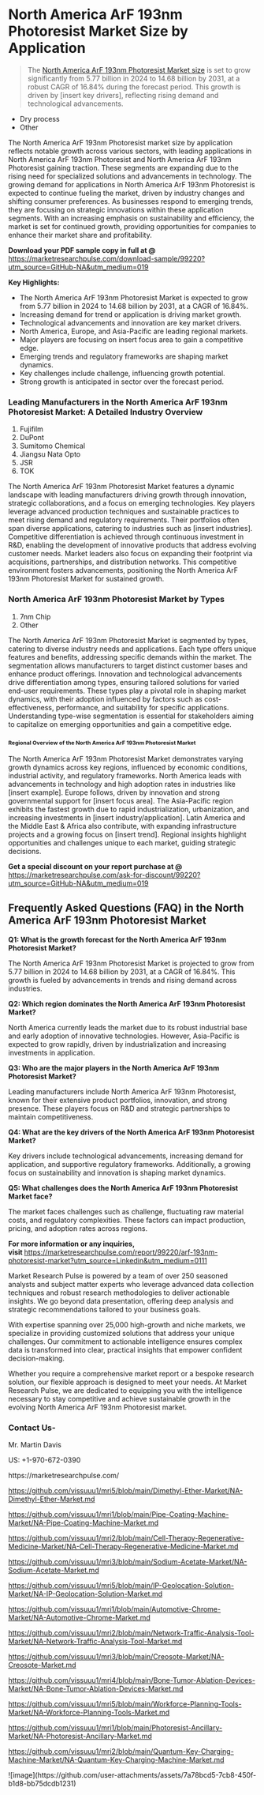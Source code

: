 <h1>North America ArF 193nm Photoresist Market&nbsp;Size by Application</h1><blockquote><p>The <a href="https://marketresearchpulse.com/download-sample/99220?utm_source=GitHub-NA&amp;utm_medium=019">North America ArF 193nm Photoresist Market size</a> is set to grow significantly from 5.77 billion in 2024 to 14.68 billion by 2031, at a robust CAGR of 16.84% during the forecast period. This growth is driven by [insert key drivers], reflecting rising demand and technological advancements.</p></blockquote><ul><li>Dry process<li> Other</li></ul><p>The North America ArF 193nm Photoresist market size by application reflects notable growth across various sectors, with leading applications in North America ArF 193nm Photoresist and North America ArF 193nm Photoresist gaining traction. These segments are expanding due to the rising need for specialized solutions and advancements in technology. The growing demand for applications in North America ArF 193nm Photoresist is expected to continue fueling the market, driven by industry changes and shifting consumer preferences. As businesses respond to emerging trends, they are focusing on strategic innovations within these application segments. With an increasing emphasis on sustainability and efficiency, the market is set for continued growth, providing opportunities for companies to enhance their market share and profitability.</p><p><strong>Download your PDF sample copy in full at @ </strong><a href="https://marketresearchpulse.com/download-sample/99220?utm_source=GitHub-NA&amp;utm_medium=019">https://marketresearchpulse.com/download-sample/99220?utm_source=GitHub-NA&amp;utm_medium=019</a></p><p><strong>Key Highlights: </strong></p><ul><li>The North America ArF 193nm Photoresist Market is expected to grow from 5.77 billion in 2024 to 14.68 billion by 2031, at a CAGR of 16.84%.</li><li>Increasing demand for trend or application is driving market growth.</li><li>Technological advancements and innovation are key market drivers.</li><li>North America, Europe, and Asia-Pacific are leading regional markets.</li><li>Major players are focusing on insert focus area to gain a competitive edge.</li><li>Emerging trends and regulatory frameworks are shaping market dynamics.</li><li>Key challenges include challenge, influencing growth potential.</li><li>Strong growth is anticipated in sector over the forecast period.</li></ul><h3>Leading Manufacturers in the North America ArF 193nm Photoresist Market: A Detailed Industry Overview</h3><ol><li>Fujifilm</li><li>DuPont</li><li>Sumitomo Chemical</li><li>Jiangsu Nata Opto</li><li>JSR</li><li>TOK</li></ol><div class="flex max-w-full flex-col flex-grow"><div class="min-h-8 text-message flex w-full flex-col items-end gap-2 whitespace-normal break-words [.text-message+&amp;]:mt-5" dir="auto" data-message-author-role="assistant" data-message-id="fd8432e4-4910-450d-b182-61b7bfb0a01f" data-message-model-slug="gpt-4o"><div class="flex w-full flex-col gap-1 empty:hidden first:pt-[3px]"><div class="markdown prose w-full break-words dark:prose-invert light"><p>The North America ArF 193nm Photoresist Market features a dynamic landscape with leading manufacturers driving growth through innovation, strategic collaborations, and a focus on emerging technologies. Key players leverage advanced production techniques and sustainable practices to meet rising demand and regulatory requirements. Their portfolios often span diverse applications, catering to industries such as [insert industries]. Competitive differentiation is achieved through continuous investment in R&amp;D, enabling the development of innovative products that address evolving customer needs. Market leaders also focus on expanding their footprint via acquisitions, partnerships, and distribution networks. This competitive environment fosters advancements, positioning the North America ArF 193nm Photoresist Market for sustained growth.</p></div></div></div></div><h3>North America ArF 193nm Photoresist Market by Types</h3><ol><li>7nm Chip<li> Other</li></ol><div class="flex max-w-full flex-col flex-grow"><div class="min-h-8 text-message flex w-full flex-col items-end gap-2 whitespace-normal break-words [.text-message+&amp;]:mt-5" dir="auto" data-message-author-role="assistant" data-message-id="084470be-0bb7-4664-bddf-5156b4f41249" data-message-model-slug="gpt-4o-mini"><div class="flex w-full flex-col gap-1 empty:hidden first:pt-[3px]"><div class="markdown prose w-full break-words dark:prose-invert light"><p>The North America ArF 193nm Photoresist Market is segmented by types, catering to diverse industry needs and applications. Each type offers unique features and benefits, addressing specific demands within the market. The segmentation allows manufacturers to target distinct customer bases and enhance product offerings. Innovation and technological advancements drive differentiation among types, ensuring tailored solutions for varied end-user requirements. These types play a pivotal role in shaping market dynamics, with their adoption influenced by factors such as cost-effectiveness, performance, and suitability for specific applications. Understanding type-wise segmentation is essential for stakeholders aiming to capitalize on emerging opportunities and gain a competitive edge.</p></div></div></div></div><h3><span style="font-size: 11px;">Regional Overview of the North America ArF 193nm Photoresist Market</span></h3><div class="flex max-w-full flex-col flex-grow"><div class="min-h-8 text-message flex w-full flex-col items-end gap-2 whitespace-normal break-words [.text-message+&amp;]:mt-5" dir="auto" data-message-author-role="assistant" data-message-id="e9038762-ce64-4e30-91c9-9bd413514231" data-message-model-slug="gpt-4o-mini"><div class="flex w-full flex-col gap-1 empty:hidden first:pt-[3px]"><div class="markdown prose w-full break-words dark:prose-invert light"><p>The North America ArF 193nm Photoresist Market demonstrates varying growth dynamics across key regions, influenced by economic conditions, industrial activity, and regulatory frameworks. North America leads with advancements in technology and high adoption rates in industries like [insert example]. Europe follows, driven by innovation and strong governmental support for [insert focus area]. The Asia-Pacific region exhibits the fastest growth due to rapid industrialization, urbanization, and increasing investments in [insert industry/application]. Latin America and the Middle East &amp; Africa also contribute, with expanding infrastructure projects and a growing focus on [insert trend]. Regional insights highlight opportunities and challenges unique to each market, guiding strategic decisions.</p></div></div></div></div><p><strong>Get a special discount on your report purchase at @ </strong><a href="https://marketresearchpulse.com/ask-for-discount/99220?utm_source=GitHub-NA&amp;utm_medium=019">https://marketresearchpulse.com/ask-for-discount/99220?utm_source=GitHub-NA&amp;utm_medium=019</a></p><h2>Frequently Asked Questions (FAQ) in the North America ArF 193nm Photoresist Market</h2><p><strong>Q1: What is the growth forecast for the North America ArF 193nm Photoresist Market?</strong></p><p>The North America ArF 193nm Photoresist Market is projected to grow from 5.77 billion in 2024 to 14.68 billion by 2031, at a CAGR of 16.84%. This growth is fueled by advancements in trends and rising demand across industries.</p><p><strong>Q2: Which region dominates the North America ArF 193nm Photoresist Market?</strong></p><p>North America currently leads the market due to its robust industrial base and early adoption of innovative technologies. However, Asia-Pacific is expected to grow rapidly, driven by industrialization and increasing investments in application.</p><p><strong>Q3: Who are the major players in the North America ArF 193nm Photoresist Market?</strong></p><p>Leading manufacturers include North America ArF 193nm Photoresist, known for their extensive product portfolios, innovation, and strong presence. These players focus on R&amp;D and strategic partnerships to maintain competitiveness.</p><p><strong>Q4: What are the key drivers of the North America ArF 193nm Photoresist Market?</strong></p><p>Key drivers include technological advancements, increasing demand for application, and supportive regulatory frameworks. Additionally, a growing focus on sustainability and innovation is shaping market dynamics.</p><p><strong>Q5: What challenges does the North America ArF 193nm Photoresist Market face?</strong></p><p>The market faces challenges such as challenge, fluctuating raw material costs, and regulatory complexities. These factors can impact production, pricing, and adoption rates across regions.</p><p><strong>For more information or any inquiries, visit&nbsp;</strong><a href="https://marketresearchpulse.com/report/99220/arf-193nm-photoresist-market?utm_source=Linkedin&utm_medium=0111">https://marketresearchpulse.com/report/99220/arf-193nm-photoresist-market?utm_source=Linkedin&utm_medium=0111</a></p><p>Market Research Pulse is powered by a team of over 250 seasoned analysts and subject matter experts who leverage advanced data collection techniques and robust research methodologies to deliver actionable insights. We go beyond data presentation, offering deep analysis and strategic recommendations tailored to your business goals.</p><p>With expertise spanning over 25,000 high-growth and niche markets, we specialize in providing customized solutions that address your unique challenges. Our commitment to actionable intelligence ensures complex data is transformed into clear, practical insights that empower confident decision-making.</p><p>Whether you require a comprehensive market report or a bespoke research solution, our flexible approach is designed to meet your needs. At Market Research Pulse, we are dedicated to equipping you with the intelligence necessary to stay competitive and achieve sustainable growth in the evolving North America ArF 193nm Photoresist market.</p><h3><strong>Contact Us-</strong></h3><p>Mr. Martin Davis</p><p>US: +1-970-672-0390</p><p>https://marketresearchpulse.com/</p><p><a href="https://github.com/vissuuu1/mri5/blob/main/Dimethyl-Ether-Market/NA-Dimethyl-Ether-Market.md">https://github.com/vissuuu1/mri5/blob/main/Dimethyl-Ether-Market/NA-Dimethyl-Ether-Market.md</a></p><p><a href="https://github.com/vissuuu1/mri1/blob/main/Pipe-Coating-Machine-Market/NA-Pipe-Coating-Machine-Market.md">https://github.com/vissuuu1/mri1/blob/main/Pipe-Coating-Machine-Market/NA-Pipe-Coating-Machine-Market.md</a></p><p><a href="https://github.com/vissuuu1/mri2/blob/main/Cell-Therapy-Regenerative-Medicine-Market/NA-Cell-Therapy-Regenerative-Medicine-Market.md">https://github.com/vissuuu1/mri2/blob/main/Cell-Therapy-Regenerative-Medicine-Market/NA-Cell-Therapy-Regenerative-Medicine-Market.md</a></p><p><a href="https://github.com/vissuuu1/mri3/blob/main/Sodium-Acetate-Market/NA-Sodium-Acetate-Market.md">https://github.com/vissuuu1/mri3/blob/main/Sodium-Acetate-Market/NA-Sodium-Acetate-Market.md</a></p><p><a href="https://github.com/vissuuu1/mri5/blob/main/IP-Geolocation-Solution-Market/NA-IP-Geolocation-Solution-Market.md">https://github.com/vissuuu1/mri5/blob/main/IP-Geolocation-Solution-Market/NA-IP-Geolocation-Solution-Market.md</a></p><p><a href="https://github.com/vissuuu1/mri1/blob/main/Automotive-Chrome-Market/NA-Automotive-Chrome-Market.md">https://github.com/vissuuu1/mri1/blob/main/Automotive-Chrome-Market/NA-Automotive-Chrome-Market.md</a></p><p><a href="https://github.com/vissuuu1/mri2/blob/main/Network-Traffic-Analysis-Tool-Market/NA-Network-Traffic-Analysis-Tool-Market.md">https://github.com/vissuuu1/mri2/blob/main/Network-Traffic-Analysis-Tool-Market/NA-Network-Traffic-Analysis-Tool-Market.md</a></p><p><a href="https://github.com/vissuuu1/mri3/blob/main/Creosote-Market/NA-Creosote-Market.md">https://github.com/vissuuu1/mri3/blob/main/Creosote-Market/NA-Creosote-Market.md</a></p><p><a href="https://github.com/vissuuu1/mri4/blob/main/Bone-Tumor-Ablation-Devices-Market/NA-Bone-Tumor-Ablation-Devices-Market.md">https://github.com/vissuuu1/mri4/blob/main/Bone-Tumor-Ablation-Devices-Market/NA-Bone-Tumor-Ablation-Devices-Market.md</a></p><p><a href="https://github.com/vissuuu1/mri5/blob/main/Workforce-Planning-Tools-Market/NA-Workforce-Planning-Tools-Market.md">https://github.com/vissuuu1/mri5/blob/main/Workforce-Planning-Tools-Market/NA-Workforce-Planning-Tools-Market.md</a></p><p><a href="https://github.com/vissuuu1/mri1/blob/main/Photoresist-Ancillary-Market/NA-Photoresist-Ancillary-Market.md">https://github.com/vissuuu1/mri1/blob/main/Photoresist-Ancillary-Market/NA-Photoresist-Ancillary-Market.md</a></p><p><a href="https://github.com/vissuuu1/mri2/blob/main/Quantum-Key-Charging-Machine-Market/NA-Quantum-Key-Charging-Machine-Market.md">https://github.com/vissuuu1/mri2/blob/main/Quantum-Key-Charging-Machine-Market/NA-Quantum-Key-Charging-Machine-Market.md</a></p>
![image](https://github.com/user-attachments/assets/7a78bcd5-7cb8-450f-b1d8-bb75dcdb1231)
